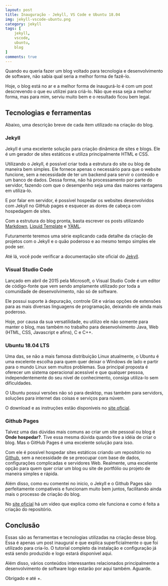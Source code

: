 ```yaml
---
layout: post
title: Inauguração - Jekyll, VS Code e Ubuntu 18.04
img: jekyll-vscode-ubuntu.png
category: jekyll 
tags: [
    jekyll,
    vscode,
    ubuntu,
    blog
]
comments: true
---
```


Quando eu queria fazer um blog voltado para tecnologia e desenvolvimento de software, não sabia qual seria a melhor forma de fazê-lo.

Hoje, o blog está no ar e a melhor forma de inaugurá-lo é com um post descrevendo o que eu utilizei para criá-lo. Não que essa seja a melhor forma, mas para mim, serviu muito bem e o resultado ficou bem legal.

## Tecnologias e ferramentas
Abaixo, uma descrição breve de cada item utilizado na criação do blog.  

### Jekyll
Jekyll é uma excelente solução para criação dinâmica de sites e blogs. Ele é um gerador de sites estáticos e utiliza principalmente HTML e CSS.

Utilizando o Jekyll, é possível criar toda a estrutura do site ou blog de maneira bem simples. Ele fornece apenas o necessário para que o website funcione, sem a necessidade de ter um backend para servir o conteúdo e um banco de dados. Dessa forma, não há processamento por parte do servidor, fazendo com que o desempenho seja uma das maiores vantagens em utiliza-lo.

E por falar em servidor, é possível hospedar os websites desenvolvidos com Jekyll no GitHub pages e esquecer as dores de cabeça com hospedagem de sites.

Com a estrutura do blog pronta, basta escrever os posts utilizando <a href="https://daringfireball.net/projects/markdown/">Markdown</a>, <a href="https://github.com/Shopify/liquid/wiki">Liquid Template</a> e <a href="https://yaml.org/">YAML</a>.

Futuramente teremos uma série explicando cada detalhe da criação de projetos com o Jekyll e o quão poderoso e ao mesmo tempo simples ele pode ser.

Até lá, você pode verificar a documentação site oficial do <a href="https://jekyllrb.com/">Jekyll</a>.

### Visual Studio Code
Lançado em abril de 2015 pela Microsoft, o Visual Studio Code é um editor de código-fonte que vem sendo amplamente utilizado por toda a comunidade de desenvolvimento, não só de software.

Ele possui suporte à depuração, controle Git e várias opções de extensões para as mais diversas linguagens de programação, deixando ele ainda mais poderoso.

Hoje, por causa da sua versatilidade, eu utilizo ele não somente para manter o blog, mas também no trabalho para desenvolvimento Java, Web (HTML, CSS, Javascript e afins), C e C++.

### Ubuntu 18.04 LTS

Uma das, se não a mais famosa distribuição Linux atualmente, o Ubuntu é uma excelente escolha para quem quer deixar o Windows de lado e partir para o mundo Linux sem muitos problemas. Sua principal proposta é oferecer um sistema operacional acessível e que qualquer pessoa, independentemente do seu nível de conhecimento, consiga utiliza-lo sem dificuldades.

O Ubuntu possui versões não só para desktop, mas também para servidors, soluções para internet das coisas e serviços para núvem.

O download e as instruções estão disponíveis no <a href="https://ubuntu.com/">site oficial</a>.

### Github Pages
Talvez uma das dúvidas mais comuns ao criar um site pessoal ou blog é **Onde hospedar?**. Tive essa mesma dúvida quando tive a idéia de criar o blog. Mas o GitHub Pages é uma excelente solução para isso.

Com ele é possível hospedar sites estáticos criando um repositório no <a href="https://github.com/">Github</a>, sem a necessidade de se preocupar com base de dados, configurações complicadas e servidores Web. Realmente, uma excelente opção para quem quer criar um blog ou site de portfólio ou projeto de maneira simples e rápida.

Além disso, como eu comentei no inicio, o Jekyll e o Github Pages são perfeitamente compatíveis e funcionam muito bem juntos, facilitando ainda mais o processo de criação do blog.

No <a href="https://pages.github.com/">site oficial</a> há um vídeo que explica como ele funciona e como é feita a criação do repositório.

## Conclusão

Essas são as ferramentas e tecnologias utilizadas na criação desse blog. Essa é apenas um post inaugural e que explica superficialmente o que foi utilizado para cria-lo. O tutorial completo da instalação e configuração já está sendo produzido e logo estará disponível aqui.

Além disso, vários conteúdos interessantes relacionados principalmente a desenvolvimento de software logo estarão por aqui também. Aguarde.

Obrigado e até +.